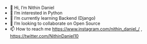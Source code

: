- 👋 Hi, I’m Nithin Daniel
- 👀 I’m interested in Python
- 🌱 I’m currently learning Backend (Django)
- 💞️ I’m looking to collaborate on Open Source
- 📫 How to reach me https://www.instagram.com/nithin_daniel_/ , https://twitter.com/NithinDaniel10

<!---
nithindaniel1/nithindaniel1 is a ✨ special ✨ repository because its `README.md` (this file) appears on your GitHub profile.
You can click the Preview link to take a look at your changes.
--->
